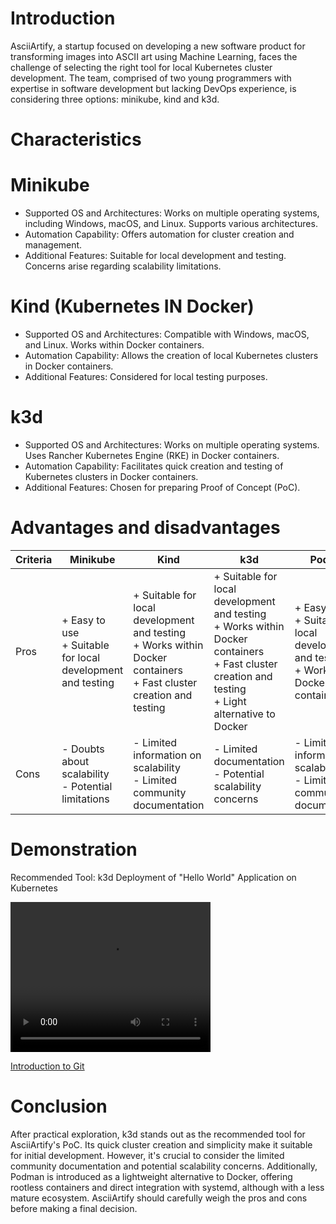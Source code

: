 # Introduction

AsciiArtify, a startup focused on developing a new software product for transforming images into ASCII art using Machine Learning, faces the challenge of selecting the right tool for local Kubernetes cluster development. The team, comprised of two young programmers with expertise in software development but lacking DevOps experience, is considering three options: minikube, kind and k3d.

# Characteristics

# Minikube

- Supported OS and Architectures: Works on multiple operating systems, including Windows, macOS, and Linux. Supports various architectures.
- Automation Capability: Offers automation for cluster creation and management.
- Additional Features: Suitable for local development and testing. Concerns arise regarding scalability limitations.

# Kind (Kubernetes IN Docker)

- Supported OS and Architectures: Compatible with Windows, macOS, and Linux. Works within Docker containers.
- Automation Capability: Allows the creation of local Kubernetes clusters in Docker containers.
- Additional Features: Considered for local testing purposes.

# k3d

- Supported OS and Architectures: Works on multiple operating systems. Uses Rancher Kubernetes Engine (RKE) in Docker containers.
- Automation Capability: Facilitates quick creation and testing of Kubernetes clusters in Docker containers.
- Additional Features: Chosen for preparing Proof of Concept (PoC).

# Advantages and disadvantages

| Criteria | Minikube | Kind | k3d | Podman |
|----------|----------|------|-----|--------|
| Pros     | + Easy to use<br>+ Suitable for local development and testing | + Suitable for local development and testing<br>+ Works within Docker containers<br>+ Fast cluster creation and testing | + Suitable for local development and testing<br>+ Works within Docker containers<br>+ Fast cluster creation and testing<br>+ Light alternative to Docker | + Easy to use<br>+ Suitable for local development and testing<br>+ Works within Docker containers |
| Cons     | - Doubts about scalability<br>- Potential limitations | - Limited information on scalability<br>- Limited community documentation | - Limited documentation<br>- Potential scalability concerns | - Limited information on scalability<br>- Limited community documentation |

# Demonstration

Recommended Tool: k3d Deployment of "Hello World" Application on Kubernetes

<video src="[https://asciinema.org/a/g1JETnRe4GZWGOLDp85o21BtL]" width="320" height="240" controls></video>

[Introduction to Git](https://asciinema.org/a/g1JETnRe4GZWGOLDp85o21BtL)

# Conclusion

After practical exploration, k3d stands out as the recommended tool for AsciiArtify's PoC. Its quick cluster creation and simplicity make it suitable for initial development. However, it's crucial to consider the limited community documentation and potential scalability concerns. Additionally, Podman is introduced as a lightweight alternative to Docker, offering rootless containers and direct integration with systemd, although with a less mature ecosystem. AsciiArtify should carefully weigh the pros and cons before making a final decision.






